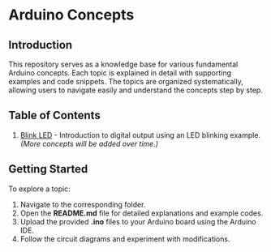 # Arduino Concepts

## Introduction

This repository serves as a knowledge base for various fundamental Arduino concepts. Each topic is explained in detail with supporting examples and code snippets. The topics are organized systematically, allowing users to navigate easily and understand the concepts step by step.

## Table of Contents

1. [Blink LED](./Blink/readme.md) - Introduction to digital output using an LED blinking example.
_(More concepts will be added over time.)_

## Getting Started

To explore a topic:

1. Navigate to the corresponding folder.
2. Open the **README.md** file for detailed explanations and example codes.
3. Upload the provided **.ino** files to your Arduino board using the Arduino IDE.
4. Follow the circuit diagrams and experiment with modifications.
